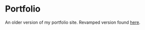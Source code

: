 # Portfolio


An older version of my portfolio site. Revamped version found [here](http://github.com/ampinsk/ampinsk.github.io).
